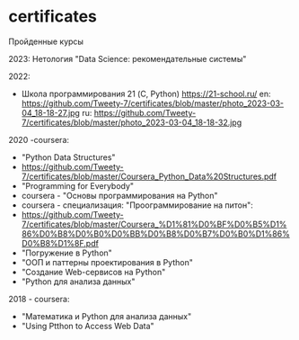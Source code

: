 # certificates
Пройденные курсы

 
2023:
Нетология "Data Science:  рекомендательные системы"

2022:
 - Школа программирования 21 (C, Python)
   https://21-school.ru/
   en:
   https://github.com/Tweety-7/certificates/blob/master/photo_2023-03-04_18-18-27.jpg
   ru:
   https://github.com/Tweety-7/certificates/blob/master/photo_2023-03-04_18-18-32.jpg

2020 -coursera:
  - "Python Data Structures"
  - https://github.com/Tweety-7/certificates/blob/master/Coursera_Python_Data%20Structures.pdf
  - "Programming for Everybody"
  - coursera - "Основы программирования на Python"
  - coursera - специализация: "Проограммирование на питон":
  - https://github.com/Tweety-7/certificates/blob/master/Coursera_%D1%81%D0%BF%D0%B5%D1%86%D0%B8%D0%B0%D0%BB%D0%B8%D0%B7%D0%B0%D1%86%D0%B8%D1%8F.pdf
  - "Погружение в Python"
  - "ООП и паттерны проектирования в Python"
  - "Создание Web-сервисов на Python"
  - "Python для анализа данных"
  
2018 - coursera:
  - "Математика и Python для анализа данных"
  - "Using Ptthon to Access Web Data"
